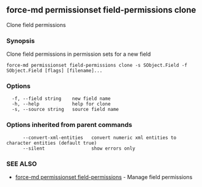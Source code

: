 ## force-md permissionset field-permissions clone

Clone field permissions

### Synopsis

Clone field permissions in permission sets for a new field

```
force-md permissionset field-permissions clone -s SObject.Field -f SObject.Field [flags] [filename]...
```

### Options

```
  -f, --field string    new field name
  -h, --help            help for clone
  -s, --source string   source field name
```

### Options inherited from parent commands

```
      --convert-xml-entities   convert numeric xml entities to character entities (default true)
      --silent                 show errors only
```

### SEE ALSO

* [force-md permissionset field-permissions](force-md_permissionset_field-permissions.md)	 - Manage field permissions

